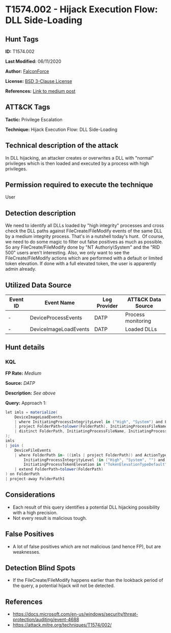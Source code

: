 # T1574.002 - Hijack Execution Flow: DLL Side-Loading
## Hunt Tags
**ID:** T1574.002 

**Last Modified:** 06/11/2020

**Author:** [FalconForce](https://falconforce.nl/)

**License:** [BSD 3-Clause License](https://github.com/FalconForceTeam/FalconFriday/blob/master/LICENSE)

**References:** [Link to medium post](https://medium.com/falconforce/falconfriday-dll-hijacking-suspicious-unsigned-files-0xff06-7b2c2a9dcae6?source=friends_link&sk=5807977fd38f01b5fa8e06e5c4d5b059)

## ATT&CK Tags
**Tactic:** Privilege Escalation

**Technique:** Hijack Execution Flow: DLL Side-Loading

## Technical description of the attack
In DLL hijacking, an attacker creates or overwrites a DLL with "normal" privileges which is then loaded and executed by a process with high privileges. 

## Permission required to execute the technique
User
## Detection description
We need to identify all DLLs loaded by "high integrity" processes and cross check the DLL paths against FileCreate/FileModify events of the same DLL by a medium integrity process. That's in a nutshell today's hunt. 
Of course, we need to do some magic to filter out false positives as much as possible. So any FileCreate/FileModify done by "NT Authoriy\System" and the "RID 500" users aren't interesting. Also, we only want to see the FileCreate/FileModify actions which are performed with a default or limited token elevation. If done with a full elevated token, the user is apparently admin already.

## Utilized Data Source
| Event ID | Event Name | Log Provider | ATT&CK Data Source |
|---------|---------|----------|---------|
| - | DeviceProcessEvents | DATP | Process monitoring |
| - | DeviceImageLoadEvents | DATP | Loaded DLLs |

## Hunt details
### KQL

**FP Rate:** *Medium*

**Source:** *DATP*

**Description:** *See above*

**Query:**
Approach 1:
```C#
let imls = materialize(
    DeviceImageLoadEvents
    | where InitiatingProcessIntegrityLevel in ("High", "System") and FileName !endswith ".exe"
    | project FolderPath=tolower(FolderPath), InitiatingProcessFileName, InitiatingProcessIntegrityLevel
    | distinct FolderPath, InitiatingProcessFileName, InitiatingProcessIntegrityLevel
);
imls 
| join (
    DeviceFileEvents 
    | where FolderPath in~ ((imls | project FolderPath)) and ActionType in ("FileCreated", "FileModified") and 
		InitiatingProcessIntegrityLevel !in ("High", "System", "") and InitiatingProcessAccountSid != "S-1-5-18" and 
		InitiatingProcessTokenElevation in ("TokenElevationTypeDefault", "TokenElevationTypeLimited") and InitiatingProcessAccountSid !endswith "-500"
    | extend FolderPath=tolower(FolderPath)
) on FolderPath
| project-away FolderPath1
```

## Considerations
* Each result of this query identifies a potential DLL hijacking possibility with a high precision. 
* Not every result is malicious tough. 

## False Positives
*  A lot of false positives which are not malicious (and hence FP), but are weaknesses. 
  

## Detection Blind Spots
* If the FileCreate/FileModify happens earlier than the lookback period of the query, a potential hijack will not be detected. 


## References
*  https://docs.microsoft.com/en-us/windows/security/threat-protection/auditing/event-4688
*  https://attack.mitre.org/techniques/T1574/002/
  